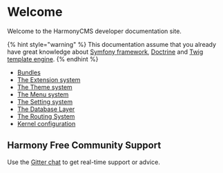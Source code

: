 # Welcome

Welcome to the HarmonyCMS developer documentation site.

{% hint style="warning" %}
This documentation assume that you already have great knowledge about [Symfony framework](https://symfony.com/doc/current/index.html), [Doctrine](https://www.doctrine-project.org/) and [Twig template engine](https://twig.symfony.com).
{% endhint %}

* [Bundles](bundles/)
* [The Extension system](extensions/)
* [The Theme system](themes/)
* [The Menu system](bundles/menubundle/)
* [The Setting system](extensions/)
* [The Database Layer](database-layer/)
* [The Routing System](routing.md)
* [Kernel configuration](kernel-configuration.md)

## Harmony Free Community Support

Use the [Gitter chat](https://gitter.im/harmonycms/community) to get real-time support or advice.

